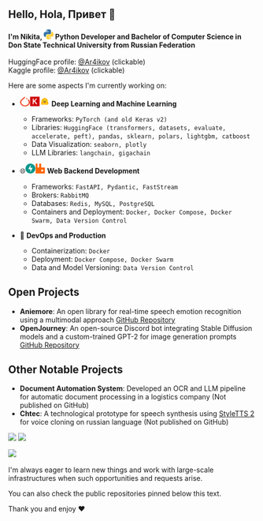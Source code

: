 ## Hello, Hola, Привет 👋

**I'm Nikita, <img src="/svg/python-color.svg" width=20 height=20> Python Developer and Bachelor of Computer Science in Don State Technical University from Russian Federation**<br><br>
HuggingFace profile: [@Ar4ikov](https://huggingface.co/Ar4ikov) (clickable)<br>
Kaggle profile: [@Ar4ikov](https://kaggle.com/ar4ikov) (clickable)

Here are some aspects I'm currently working on:

* <img src="/svg/PyTorch_logo.svg" width=20 height=20><img src="/svg/keras-color.svg" width=20 height=20><img src="/svg/hf-logo.svg" width=20 height=20> **Deep Learning and Machine Learning** 
  * Frameworks: `PyTorch (and old Keras v2)`
  * Libraries: `HuggingFace (transformers, datasets, evaluate, accelerate, peft), pandas, sklearn, polars, lightgbm, catboost`
  * Data Visualization: `seaborn, plotly`
  * LLM Libraries: `langchain, gigachain`

* 🌐<img src="/svg/fastapi-logo.svg" width=20 height=20><img src="/svg/rabbitmq-logo.svg" width=20 height=20> **Web Backend Development** 
  * Frameworks: `FastAPI, Pydantic, FastStream`
  * Brokers: `RabbitMQ`
  * Databases: `Redis, MySQL, PostgreSQL`
  * Containers and Deployment: `Docker, Docker Compose, Docker Swarm, Data Version Control`

* 🐳 **DevOps and Production** 
  * Containerization: `Docker`
  * Deployment: `Docker Compose, Docker Swarm`
  * Data and Model Versioning: `Data Version Control`

## Open Projects

* **Aniemore**: An open library for real-time speech emotion recognition using a multimodal approach [GitHub Repository](https://github.com/Aniemore/Aniemore)
* **OpenJourney**: An open-source Discord bot integrating Stable Diffusion models and a custom-trained GPT-2 for image generation prompts [GitHub Repository](https://github.com/Ar4ikov/OpenJourney-discord)

## Other Notable Projects

* **Document Automation System**: Developed an OCR and LLM pipeline for automatic document processing in a logistics company (Not published on GitHub)
* **Chtec**: A technological prototype for speech synthesis using [StyleTTS 2](https://arxiv.org/abs/2306.07691) for voice cloning on russian language (Not published on GitHub)

![](https://github-readme-stats.vercel.app/api?username=Ar4ikov&hide=contribs&count_private=true&show_icons=true&theme=gruvbox&hide_border=true&include_all_commits=true&hide_title=true&bg_color=45,17b2e3,1363b6&text_color=ffffff&icon_color=ffffff)
![](https://github-readme-stats.vercel.app/api/top-langs/?username=Ar4ikov&layout=compact&theme=gruvbox&hide_border=truehide_title=true&bg_color=45,17b2e3,1363b6&text_color=ffffff&icon_color=ffffff&title_color=ffffff&font_size=20)

![](https://komarev.com/ghpvc/?username=Ar4ikov)

I'm always eager to learn new things and work with large-scale infrastructures when such opportunities and requests arise.

You can also check the public repositories pinned below this text.

Thank you and enjoy ❤️
